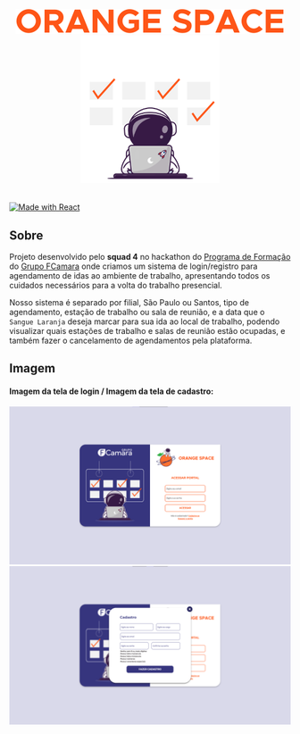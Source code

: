 <div align='center'>
  <img src='src/assets/BrandName.svg'>
</div>

<div align='center'>
  <img src='src/assets/AstronautCalendar.svg' width=250>
</div>

<br/>

[![Made with React](https://img.shields.io/badge/React-17-orange?logo=react&logoColor=white)](https://www.npmjs.com/package/react)

## Sobre 
Projeto desenvolvido pelo **squad 4** no hackathon do [Programa de Formação](https://digital.fcamara.com.br/programadeformacao) do [Grupo FCamara](https://www.fcamara.com.br/) onde criamos um sistema de login/registro para agendamento de idas ao ambiente de trabalho, apresentando todos os cuidados necessários para a volta do trabalho presencial.

Nosso sistema é separado por filial, São Paulo ou Santos, tipo de agendamento, estação de trabalho ou sala de reunião, e a data que o ```Sangue Laranja``` deseja marcar para sua ida ao local de trabalho, podendo visualizar quais estações de trabalho e salas de reunião estão ocupadas, e também fazer o cancelamento de agendamentos pela plataforma.

## Imagem 
#### Imagem da tela de login / Imagem da tela de cadastro:
<div align='center'>
  <img src='.github/LoginPageOS.png' width=545>
  <img src='.github/RegisterPageOS.png' width=545>
</div>
